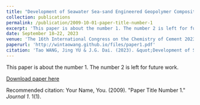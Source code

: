 ```yaml
---
title: "Development of Seawater Sea-sand Engineered Geopolymer Composites (SS-EGC)"
collection: publications
permalink: /publication/2009-10-01-paper-title-number-1
excerpt: 'This paper is about the number 1. The number 2 is left for future work.'
date: September 18–22, 2023
venue: 'The 16th International Congress on the Chemistry of Cement 2023 (ICCC2023)'
paperurl: 'http://wintaowang.github.io/files/paper1.pdf'
citation: 'Tao WANG, Jing YU & J.G. Dai. (2023). &quot;Development of Seawater Sea-sand Engineered Geopolymer Composites (SS-EGC) Number 1.&quot; <i>The 16th International Congress on the Chemistry of Cement 2023 (ICCC2023)</i>. 1(1).'
---
```

This paper is about the number 1. The number 2 is left for future work.

[Download paper here](http://wintaowang.github.io/files/paper1.pdf)

Recommended citation: Your Name, You. (2009). "Paper Title Number 1." <i>Journal 1</i>. 1(1).
